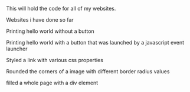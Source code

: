 This will hold the code for all of my websites.

Websites i have done so far

Printing hello world without a button

Printing hello world with a button that was launched by a javascript event launcher

Styled a link with various css properties

Rounded the corners of a image with different border radius values

filled a whole page with a div element
